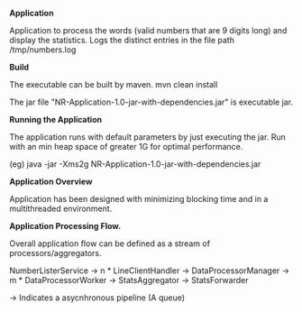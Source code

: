 **Application**

Application to process the words (valid numbers that are 9 digits long) and display the statistics.
Logs the distinct entries in the file path /tmp/numbers.log

**Build**

The executable can be built by maven.
mvn clean install

The jar file "NR-Application-1.0-jar-with-dependencies.jar"  is executable jar.


**Running the Application**

The application runs with default parameters by just executing the jar.
Run with an min heap space of greater 1G for optimal performance.

(eg) java -jar -Xms2g NR-Application-1.0-jar-with-dependencies.jar


**Application Overview**

Application has been designed with minimizing blocking time and in a multithreaded environment.

**Application Processing Flow.**

Overall application flow can be defined as a stream of processors/aggregators.

NumberListerService -> 
    n * LineClientHandler -> 
        DataProcessorManager -> 
        m * DataProcessorWorker -> 
            StatsAggregator ->
                StatsForwarder
                
-> Indicates a asycnhronous pipeline (A queue)            
                       
                       